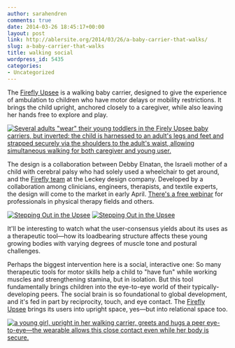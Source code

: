```yaml
---
author: sarahendren
comments: true
date: 2014-03-26 18:45:17+00:00
layout: post
link: http://ablersite.org/2014/03/26/a-baby-carrier-that-walks/
slug: a-baby-carrier-that-walks
title: walking social
wordpress_id: 5435
categories:
- Uncategorized
---
```


The [Firefly Upsee](http://www.fireflyfriends.com/) is a walking baby carrier, designed to give the experience of ambulation to children who have motor delays or mobility restrictions. It brings the child upright, anchored closely to a caregiver, while also leaving her hands free to explore and play.

[![Several adults "wear" their young toddlers in the Firely Upsee baby carriers, but inverted: the child is harnessed to an adult's legs and feet and strapped securely via the shoulders to the adult's waist, allowing simultaneous walking for both caregiver and young user.](http://ablersite.files.wordpress.com/2014/03/54791.jpg)](http://ablersite.files.wordpress.com/2014/03/54791.jpg)

The design is a collaboration between Debby Elnatan, the Israeli mother of a child with cerebral palsy who had solely used a wheelchair to get around, and the [Firefly team](http://www.fireflyfriends.com/) at the Leckey design company. Developed by a collaboration among clinicians, engineers, therapists, and textile experts, the design will come to the market in early April. [There's a free webinar](http://www.fireflyfriends.com/webinar) for professionals in physical therapy fields and others.

[![Stepping Out in the Upsee](http://ablersite.files.wordpress.com/2014/03/54792.jpg)](http://ablersite.files.wordpress.com/2014/03/54792.jpg) [![Stepping Out in the Upsee](http://ablersite.files.wordpress.com/2014/03/54793.jpg)](http://ablersite.files.wordpress.com/2014/03/54793.jpg)

It'll be interesting to watch what the user-consensus yields about its uses as a therapeutic tool—how its loadbearing structure affects these young growing bodies with varying degrees of muscle tone and postural challenges.

Perhaps the biggest intervention here is a social, interactive one: So many therapeutic tools for motor skills help a child to "have fun" while working muscles and strengthening stamina, but in isolation. But this tool fundamentally brings children into the eye-to-eye world of their typically-developing peers. The social brain is so foundational to global development, and it's fed in part by reciprocity, touch, and eye contact. The [Firefly Upsee](http://www.fireflyfriends.com/) brings its users into upright space, yes—but into relational space too.

[![a young girl, upright in her walking carrier, greets and hugs a peer eye-to-eye—the wearable allows this close contact even while her body is secure.](http://ablersite.files.wordpress.com/2014/03/54794.jpg)](http://ablersite.files.wordpress.com/2014/03/54794.jpg)
